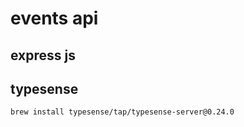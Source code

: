 # events api

## express js

## typesense

```
brew install typesense/tap/typesense-server@0.24.0
```
